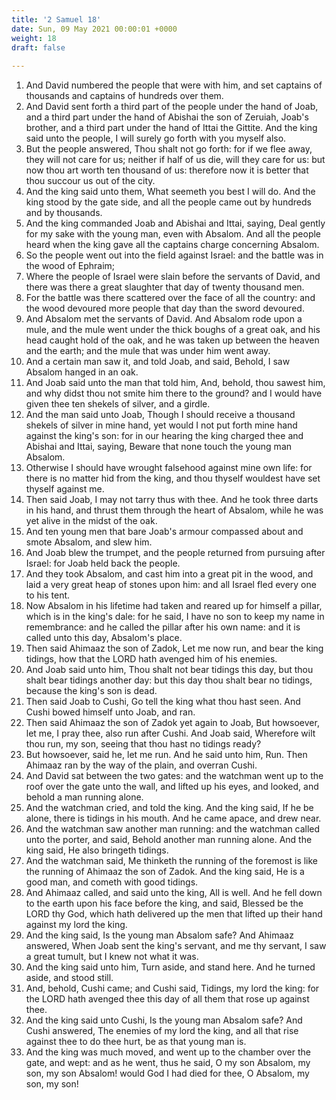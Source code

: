 ```yaml
---
title: '2 Samuel 18'
date: Sun, 09 May 2021 00:00:01 +0000
weight: 18
draft: false
  
---
```


1. And David numbered the people that were with him, and set captains of thousands and captains of hundreds over them.
2. And David sent forth a third part of the people under the hand of Joab, and a third part under the hand of Abishai the son of Zeruiah, Joab's brother, and a third part under the hand of Ittai the Gittite. And the king said unto the people, I will surely go forth with you myself also.
3. But the people answered, Thou shalt not go forth: for if we flee away, they will not care for us; neither if half of us die, will they care for us: but now thou art worth ten thousand of us: therefore now it is better that thou succour us out of the city.
4. And the king said unto them, What seemeth you best I will do. And the king stood by the gate side, and all the people came out by hundreds and by thousands.
5. And the king commanded Joab and Abishai and Ittai, saying, Deal gently for my sake with the young man, even with Absalom. And all the people heard when the king gave all the captains charge concerning Absalom.
6. So the people went out into the field against Israel: and the battle was in the wood of Ephraim;
7. Where the people of Israel were slain before the servants of David, and there was there a great slaughter that day of twenty thousand men.
8. For the battle was there scattered over the face of all the country: and the wood devoured more people that day than the sword devoured.
9. And Absalom met the servants of David. And Absalom rode upon a mule, and the mule went under the thick boughs of a great oak, and his head caught hold of the oak, and he was taken up between the heaven and the earth; and the mule that was under him went away.
10. And a certain man saw it, and told Joab, and said, Behold, I saw Absalom hanged in an oak.
11. And Joab said unto the man that told him, And, behold, thou sawest him, and why didst thou not smite him there to the ground? and I would have given thee ten shekels of silver, and a girdle.
12. And the man said unto Joab, Though I should receive a thousand shekels of silver in mine hand, yet would I not put forth mine hand against the king's son: for in our hearing the king charged thee and Abishai and Ittai, saying, Beware that none touch the young man Absalom.
13. Otherwise I should have wrought falsehood against mine own life: for there is no matter hid from the king, and thou thyself wouldest have set thyself against me.
14. Then said Joab, I may not tarry thus with thee. And he took three darts in his hand, and thrust them through the heart of Absalom, while he was yet alive in the midst of the oak.
15. And ten young men that bare Joab's armour compassed about and smote Absalom, and slew him.
16. And Joab blew the trumpet, and the people returned from pursuing after Israel: for Joab held back the people.
17. And they took Absalom, and cast him into a great pit in the wood, and laid a very great heap of stones upon him: and all Israel fled every one to his tent.
18. Now Absalom in his lifetime had taken and reared up for himself a pillar, which is in the king's dale: for he said, I have no son to keep my name in remembrance: and he called the pillar after his own name: and it is called unto this day, Absalom's place.
19. Then said Ahimaaz the son of Zadok, Let me now run, and bear the king tidings, how that the LORD hath avenged him of his enemies.
20. And Joab said unto him, Thou shalt not bear tidings this day, but thou shalt bear tidings another day: but this day thou shalt bear no tidings, because the king's son is dead.
21. Then said Joab to Cushi, Go tell the king what thou hast seen. And Cushi bowed himself unto Joab, and ran.
22. Then said Ahimaaz the son of Zadok yet again to Joab, But howsoever, let me, I pray thee, also run after Cushi. And Joab said, Wherefore wilt thou run, my son, seeing that thou hast no tidings ready?
23. But howsoever, said he, let me run. And he said unto him, Run. Then Ahimaaz ran by the way of the plain, and overran Cushi.
24. And David sat between the two gates: and the watchman went up to the roof over the gate unto the wall, and lifted up his eyes, and looked, and behold a man running alone.
25. And the watchman cried, and told the king. And the king said, If he be alone, there is tidings in his mouth. And he came apace, and drew near.
26. And the watchman saw another man running: and the watchman called unto the porter, and said, Behold another man running alone. And the king said, He also bringeth tidings.
27. And the watchman said, Me thinketh the running of the foremost is like the running of Ahimaaz the son of Zadok. And the king said, He is a good man, and cometh with good tidings.
28. And Ahimaaz called, and said unto the king, All is well. And he fell down to the earth upon his face before the king, and said, Blessed be the LORD thy God, which hath delivered up the men that lifted up their hand against my lord the king.
29. And the king said, Is the young man Absalom safe? And Ahimaaz answered, When Joab sent the king's servant, and me thy servant, I saw a great tumult, but I knew not what it was.
30. And the king said unto him, Turn aside, and stand here. And he turned aside, and stood still.
31. And, behold, Cushi came; and Cushi said, Tidings, my lord the king: for the LORD hath avenged thee this day of all them that rose up against thee.
32. And the king said unto Cushi, Is the young man Absalom safe? And Cushi answered, The enemies of my lord the king, and all that rise against thee to do thee hurt, be as that young man is.
33. And the king was much moved, and went up to the chamber over the gate, and wept: and as he went, thus he said, O my son Absalom, my son, my son Absalom! would God I had died for thee, O Absalom, my son, my son!
